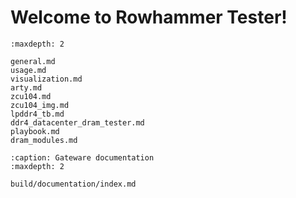 # Welcome to Rowhammer Tester!

```{toctree}
:maxdepth: 2

general.md
usage.md
visualization.md
arty.md
zcu104.md
zcu104_img.md
lpddr4_tb.md
ddr4_datacenter_dram_tester.md
playbook.md
dram_modules.md
```

```{toctree}
:caption: Gateware documentation
:maxdepth: 2

build/documentation/index.md
```
